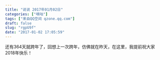 ```yaml
---
title: "说说 2017年01月02日"
categories: ["嘀咕"]
tags: ["来自QQ空间 qzone.qq.com"]
draft: false
slug: "rgpU9f"
date: "2017-01-02 17:05:59"
---
```


还有364天就跨年了，回想上一次跨年，仿佛就在昨天，在这里，我提前祝大家2018年快乐！
